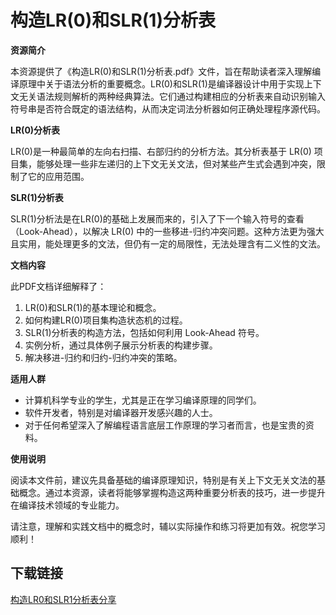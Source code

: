 # 构造LR(0)和SLR(1)分析表

**资源简介**

本资源提供了《构造LR(0)和SLR(1)分析表.pdf》文件，旨在帮助读者深入理解编译原理中关于语法分析的重要概念。LR(0)和SLR(1)是编译器设计中用于实现上下文无关语法规则解析的两种经典算法。它们通过构建相应的分析表来自动识别输入符号串是否符合既定的语法结构，从而决定词法分析器如何正确处理程序源代码。

**LR(0)分析表**

LR(0)是一种最简单的左向右扫描、右部归约的分析方法。其分析表基于 LR(0) 项目集，能够处理一些非左递归的上下文无关文法，但对某些产生式会遇到冲突，限制了它的应用范围。

**SLR(1)分析表**

SLR(1)分析法是在LR(0)的基础上发展而来的，引入了下一个输入符号的查看（Look-Ahead），以解决 LR(0) 中的一些移进-归约冲突问题。这种方法更为强大且实用，能处理更多的文法，但仍有一定的局限性，无法处理含有二义性的文法。

**文档内容**

此PDF文档详细解释了：

1. LR(0)和SLR(1)的基本理论和概念。
2. 如何构建LR(0)项目集构造状态机的过程。
3. SLR(1)分析表的构造方法，包括如何利用 Look-Ahead 符号。
4. 实例分析，通过具体例子展示分析表的构建步骤。
5. 解决移进-归约和归约-归约冲突的策略。

**适用人群**

- 计算机科学专业的学生，尤其是正在学习编译原理的同学们。
- 软件开发者，特别是对编译器开发感兴趣的人士。
- 对于任何希望深入了解编程语言底层工作原理的学习者而言，也是宝贵的资料。

**使用说明**

阅读本文件前，建议先具备基础的编译原理知识，特别是有关上下文无关文法的基础概念。通过本资源，读者将能够掌握构造这两种重要分析表的技巧，进一步提升在编译技术领域的专业能力。

请注意，理解和实践文档中的概念时，辅以实际操作和练习将更加有效。祝您学习顺利！

## 下载链接

[构造LR0和SLR1分析表分享](https://pan.quark.cn/s/db9ecfab6fb2)